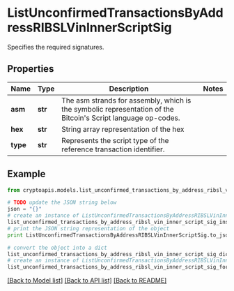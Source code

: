 # ListUnconfirmedTransactionsByAddressRIBSLVinInnerScriptSig

Specifies the required signatures.

## Properties
Name | Type | Description | Notes
------------ | ------------- | ------------- | -------------
**asm** | **str** | The asm strands for assembly, which is the symbolic representation of the Bitcoin&#39;s Script language op-codes. | 
**hex** | **str** | String array representation of the hex | 
**type** | **str** | Represents the script type of the reference transaction identifier. | 

## Example

```python
from cryptoapis.models.list_unconfirmed_transactions_by_address_ribsl_vin_inner_script_sig import ListUnconfirmedTransactionsByAddressRIBSLVinInnerScriptSig

# TODO update the JSON string below
json = "{}"
# create an instance of ListUnconfirmedTransactionsByAddressRIBSLVinInnerScriptSig from a JSON string
list_unconfirmed_transactions_by_address_ribsl_vin_inner_script_sig_instance = ListUnconfirmedTransactionsByAddressRIBSLVinInnerScriptSig.from_json(json)
# print the JSON string representation of the object
print ListUnconfirmedTransactionsByAddressRIBSLVinInnerScriptSig.to_json()

# convert the object into a dict
list_unconfirmed_transactions_by_address_ribsl_vin_inner_script_sig_dict = list_unconfirmed_transactions_by_address_ribsl_vin_inner_script_sig_instance.to_dict()
# create an instance of ListUnconfirmedTransactionsByAddressRIBSLVinInnerScriptSig from a dict
list_unconfirmed_transactions_by_address_ribsl_vin_inner_script_sig_form_dict = list_unconfirmed_transactions_by_address_ribsl_vin_inner_script_sig.from_dict(list_unconfirmed_transactions_by_address_ribsl_vin_inner_script_sig_dict)
```
[[Back to Model list]](../README.md#documentation-for-models) [[Back to API list]](../README.md#documentation-for-api-endpoints) [[Back to README]](../README.md)


